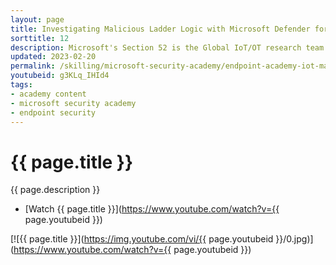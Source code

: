 ```yaml
---
layout: page
title: Investigating Malicious Ladder Logic with Microsoft Defender for IoT
sorttitle: 12
description: Microsoft's Section 52 is the Global IoT/OT research team. It consists of reverse engineers and threat researchers focusing their hunting IoT and OT related threats. In this session, explore Section 52's techniques for investigating potentially malicious Ladder Logic code.
updated: 2023-02-20
permalink: /skilling/microsoft-security-academy/endpoint-academy-iot-malicious
youtubeid: g3KLq_IHId4
tags: 
- academy content
- microsoft security academy
- endpoint security
---
```


# {{ page.title }}

{{ page.description }}

* [Watch {{ page.title }}](https://www.youtube.com/watch?v={{ page.youtubeid }})

[![{{ page.title }}](https://img.youtube.com/vi/{{ page.youtubeid }}/0.jpg)](https://www.youtube.com/watch?v={{ page.youtubeid }})